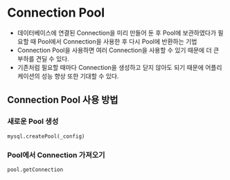 # Connection Pool
- 데이터베이스에 연결된 Connection을 미리 만들어 둔 후 Pool에 보관하였다가 필요할 때 Pool에서 Connection을 사용한 후 다시 Pool에 반환하는 기법
- Connection Pool을 사용하면 여러 Connection을 사용할 수 있기 때문에 더 큰 부하를 견딜 수 있다.
- 기존처럼 필요할 때마다 Connection을 생성하고 닫지 않아도 되기 때문에 어플리케이션의 성능 향상 또한 기대할 수 있다.

## Connection Pool 사용 방법
### 새로운 Pool 생성
```
mysql.createPool(_config)
```
### Pool에서 Connection 가져오기
```
pool.getConnection
```